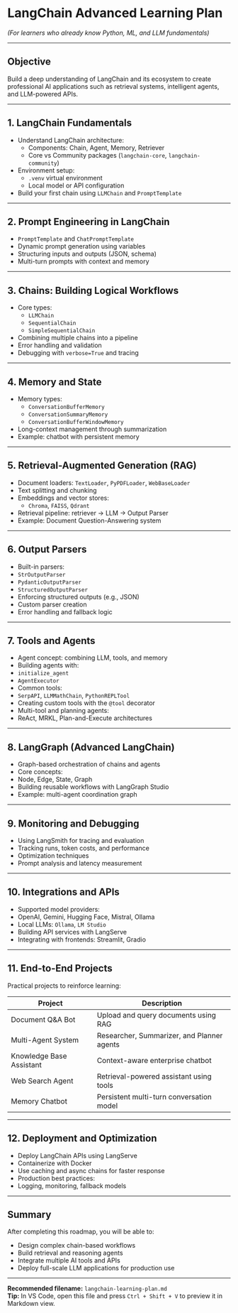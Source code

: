 # LangChain Advanced Learning Plan
*(For learners who already know Python, ML, and LLM fundamentals)*

---

## Objective
Build a deep understanding of LangChain and its ecosystem to create professional AI applications such as retrieval systems, intelligent agents, and LLM-powered APIs.

---

## 1. LangChain Fundamentals
- Understand LangChain architecture:
  - Components: Chain, Agent, Memory, Retriever
  - Core vs Community packages (`langchain-core`, `langchain-community`)
- Environment setup:
  - `.venv` virtual environment
  - Local model or API configuration
- Build your first chain using `LLMChain` and `PromptTemplate`

---

## 2. Prompt Engineering in LangChain
- `PromptTemplate` and `ChatPromptTemplate`
- Dynamic prompt generation using variables
- Structuring inputs and outputs (JSON, schema)
- Multi-turn prompts with context and memory

---

## 3. Chains: Building Logical Workflows
- Core types:
  - `LLMChain`
  - `SequentialChain`
  - `SimpleSequentialChain`
- Combining multiple chains into a pipeline
- Error handling and validation
- Debugging with `verbose=True` and tracing

---

## 4. Memory and State
- Memory types:
  - `ConversationBufferMemory`
  - `ConversationSummaryMemory`
  - `ConversationBufferWindowMemory`
- Long-context management through summarization
- Example: chatbot with persistent memory

---

## 5. Retrieval-Augmented Generation (RAG)
- Document loaders: `TextLoader`, `PyPDFLoader`, `WebBaseLoader`
- Text splitting and chunking
- Embeddings and vector stores:
  - `Chroma`, `FAISS`, `Qdrant`
- Retrieval pipeline: retriever → LLM → Output Parser
- Example: Document Question-Answering system

---

## 6. Output Parsers
- Built-in parsers:
- `StrOutputParser`
- `PydanticOutputParser`
- `StructuredOutputParser`
- Enforcing structured outputs (e.g., JSON)
- Custom parser creation
- Error handling and fallback logic

---

## 7. Tools and Agents
- Agent concept: combining LLM, tools, and memory
- Building agents with:
- `initialize_agent`
- `AgentExecutor`
- Common tools:
- `SerpAPI`, `LLMMathChain`, `PythonREPLTool`
- Creating custom tools with the `@tool` decorator
- Multi-tool and planning agents:
- ReAct, MRKL, Plan-and-Execute architectures

---

## 8. LangGraph (Advanced LangChain)
- Graph-based orchestration of chains and agents
- Core concepts:
- Node, Edge, State, Graph
- Building reusable workflows with LangGraph Studio
- Example: multi-agent coordination graph

---

## 9. Monitoring and Debugging
- Using LangSmith for tracing and evaluation
- Tracking runs, token costs, and performance
- Optimization techniques
- Prompt analysis and latency measurement

---

## 10. Integrations and APIs
- Supported model providers:
- OpenAI, Gemini, Hugging Face, Mistral, Ollama
- Local LLMs: `Ollama`, `LM Studio`
- Building API services with LangServe
- Integrating with frontends: Streamlit, Gradio

---

## 11. End-to-End Projects
Practical projects to reinforce learning:

| Project | Description |
|----------|--------------|
| Document Q&A Bot | Upload and query documents using RAG |
| Multi-Agent System | Researcher, Summarizer, and Planner agents |
| Knowledge Base Assistant | Context-aware enterprise chatbot |
| Web Search Agent | Retrieval-powered assistant using tools |
| Memory Chatbot | Persistent multi-turn conversation model |

---

## 12. Deployment and Optimization
- Deploy LangChain APIs using LangServe
- Containerize with Docker
- Use caching and async chains for faster response
- Production best practices:
- Logging, monitoring, fallback models

---

## Summary
After completing this roadmap, you will be able to:
- Design complex chain-based workflows  
- Build retrieval and reasoning agents  
- Integrate multiple AI tools and APIs  
- Deploy full-scale LLM applications for production use

---

**Recommended filename:** `langchain-learning-plan.md`  
**Tip:** In VS Code, open this file and press `Ctrl + Shift + V` to preview it in Markdown view.

